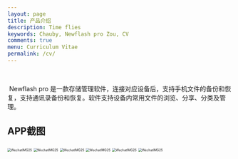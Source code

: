 ```yaml
---
layout: page
title: 产品介绍
description: Time flies
keywords: Chauby, Newflash pro Zou, CV
comments: true
menu: Curriculum Vitae
permalink: /cv/
---
```

<br>

​           Newflash pro 是一款存储管理软件，连接对应设备后，支持手机文件的备份和恢复，支持通讯录备份和恢复。软件支持设备内常用文件的浏览、分享、分类及管理。

##  APP截图



<img src="/Users/diwang/Documents/NewflashPro.github.io/images/posts/blog/WechatIMG25.png" alt="WechatIMG25" style="zoom:50%;" />

<img src="/Users/diwang/Documents/NewflashPro.github.io/images/posts/blog/WechatIMG36.png" alt="WechatIMG25" style="zoom:50%;" />

<img src="/Users/diwang/Documents/NewflashPro.github.io/images/posts/blog/WechatIMG39.png" alt="WechatIMG25" style="zoom:50%;" />

<img src="/Users/diwang/Documents/NewflashPro.github.io/images/posts/blog/WechatIMG41.png" alt="WechatIMG25" style="zoom:50%;" />

<img src="/Users/diwang/Documents/NewflashPro.github.io/images/posts/blog/WechatIMG35.png" alt="WechatIMG25" style="zoom:50%;" />

<img src="/Users/diwang/Documents/NewflashPro.github.io/images/posts/blog/WechatIMG34.png" alt="WechatIMG25" style="zoom:50%;" />
